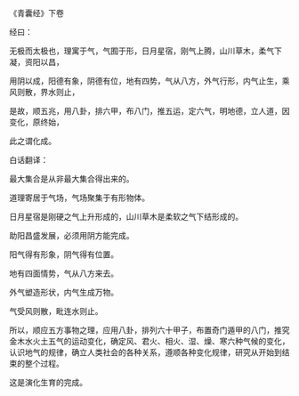 《青囊经》下卷

经曰：

无极而太极也，理寓于气，气囿于形，日月星宿，刚气上腾，山川草木，柔气下凝，资阳以昌，

用阴以成，阳德有象，阴德有位，地有四势，气从八方，外气行形，内气止生，乘风则散，界水则止，

是故，顺五兆，用八卦，排六甲，布八门，推五运，定六气，明地德，立人道，因变化，原终始，

此之谓化成。

白话翻译：

最大集合是从非最大集合得出来的。

道理寄居于气场，气场聚集于有形物体。

日月星宿是刚硬之气上升形成的，山川草木是柔软之气下结形成的。

助阳昌盛发展，必须用阴方能完成。

阳气得有形象，阴气得有位置。

地有四面情势，气从八方来去。

外气塑造形状，内气生成万物。

气受风则散，毗连水则止。

所以，顺应五方事物之理，应用八卦，排列六十甲子，布置奇门遁甲的八门，推究金木水火土五气的运动变化，确定风、君火、相火、湿、燥、寒六种气候的变化，认识地气的规律，确立人类社会的各种关系，遵顺各种变化规律，研究从开始到结束的整个过程。

这是演化生育的完成。


